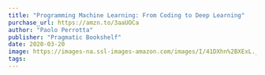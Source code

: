 ```yaml
---
title: "Programming Machine Learning: From Coding to Deep Learning"
purchase_url: https://amzn.to/3aaUOCa
author: "Paolo Perrotta"
publisher: "Pragmatic Bookshelf"
date: 2020-03-20
image: https://images-na.ssl-images-amazon.com/images/I/41DXhn%2BXExL._SL75_.jpg
tags:
---
```


